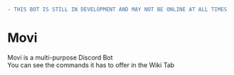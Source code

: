 ```diff
- THIS BOT IS STILL IN DEVELOPMENT AND MAY NOT BE ONLINE AT ALL TIMES
```
# Movi
Movi is a multi-purpose Discord Bot  
You can see the commands it has to offer in the Wiki Tab
